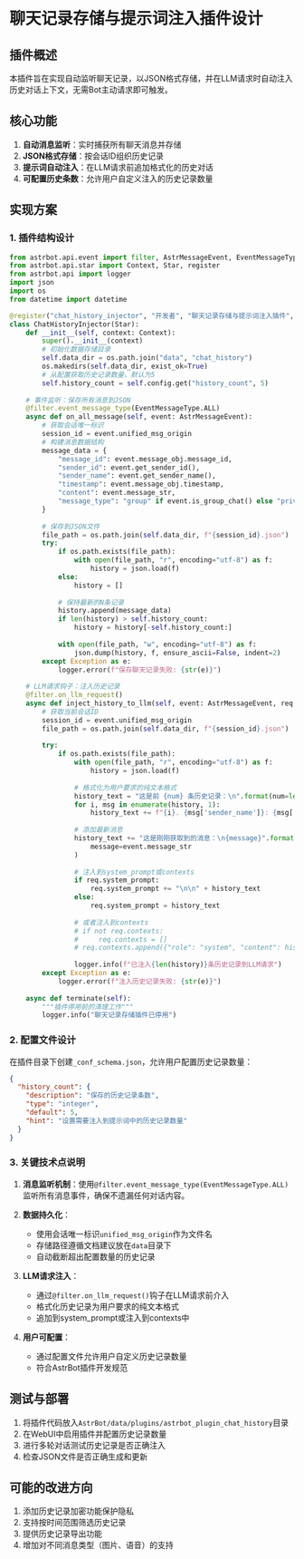 # 聊天记录存储与提示词注入插件设计

## 插件概述
本插件旨在实现自动监听聊天记录，以JSON格式存储，并在LLM请求时自动注入历史对话上下文，无需Bot主动请求即可触发。

## 核心功能
1. **自动消息监听**：实时捕获所有聊天消息并存储
2. **JSON格式存储**：按会话ID组织历史记录
3. **提示词自动注入**：在LLM请求前追加格式化的历史对话
4. **可配置历史条数**：允许用户自定义注入的历史记录数量

## 实现方案

### 1. 插件结构设计
```python
from astrbot.api.event import filter, AstrMessageEvent, EventMessageType
from astrbot.api.star import Context, Star, register
from astrbot.api import logger
import json
import os
from datetime import datetime

@register("chat_history_injector", "开发者", "聊天记录存储与提示词注入插件", "1.0.0", "https://github.com/yourrepo")
class ChatHistoryInjector(Star):
    def __init__(self, context: Context):
        super().__init__(context)
        # 初始化数据存储目录
        self.data_dir = os.path.join("data", "chat_history")
        os.makedirs(self.data_dir, exist_ok=True)
        # 从配置获取历史记录数量，默认为5
        self.history_count = self.config.get("history_count", 5)
        
    # 事件监听：保存所有消息到JSON
    @filter.event_message_type(EventMessageType.ALL)
    async def on_all_message(self, event: AstrMessageEvent):
        # 获取会话唯一标识
        session_id = event.unified_msg_origin
        # 构建消息数据结构
        message_data = {
            "message_id": event.message_obj.message_id,
            "sender_id": event.get_sender_id(),
            "sender_name": event.get_sender_name(),
            "timestamp": event.message_obj.timestamp,
            "content": event.message_str,
            "message_type": "group" if event.is_group_chat() else "private"
        }
        
        # 保存到JSON文件
        file_path = os.path.join(self.data_dir, f"{session_id}.json")
        try:
            if os.path.exists(file_path):
                with open(file_path, "r", encoding="utf-8") as f:
                    history = json.load(f)
            else:
                history = []
            
            # 保持最新的N条记录
            history.append(message_data)
            if len(history) > self.history_count:
                history = history[-self.history_count:]
                
            with open(file_path, "w", encoding="utf-8") as f:
                json.dump(history, f, ensure_ascii=False, indent=2)
        except Exception as e:
            logger.error(f"保存聊天记录失败: {str(e)}")
    
    # LLM请求钩子：注入历史记录
    @filter.on_llm_request()
    async def inject_history_to_llm(self, event: AstrMessageEvent, req: ProviderRequest):
        # 获取当前会话ID
        session_id = event.unified_msg_origin
        file_path = os.path.join(self.data_dir, f"{session_id}.json")
        
        try:
            if os.path.exists(file_path):
                with open(file_path, "r", encoding="utf-8") as f:
                    history = json.load(f)
                
                # 格式化为用户要求的纯文本格式
                history_text = "这是前 {num} 条历史记录：\n".format(num=len(history))
                for i, msg in enumerate(history, 1):
                    history_text += f"{i}. {msg['sender_name']}: {msg['content']}\n"
                
                # 添加最新消息
                history_text += "这是刚刚获取到的消息：\n{message}".format(
                    message=event.message_str
                )
                
                # 注入到system_prompt或contexts
                if req.system_prompt:
                    req.system_prompt += "\n\n" + history_text
                else:
                    req.system_prompt = history_text
                    
                # 或者注入到contexts
                # if not req.contexts:
                #     req.contexts = []
                # req.contexts.append({"role": "system", "content": history_text})
                
                logger.info(f"已注入{len(history)}条历史记录到LLM请求")
        except Exception as e:
            logger.error(f"注入历史记录失败: {str(e)}")
    
    async def terminate(self):
        """插件停用前的清理工作"""
        logger.info("聊天记录存储插件已停用")
```

### 2. 配置文件设计
在插件目录下创建`_conf_schema.json`，允许用户配置历史记录数量：
```json
{
  "history_count": {
    "description": "保存的历史记录条数",
    "type": "integer",
    "default": 5,
    "hint": "设置需要注入到提示词中的历史记录数量"
  }
}
```

### 3. 关键技术点说明
1. **消息监听机制**：使用`@filter.event_message_type(EventMessageType.ALL)`监听所有消息事件，确保不遗漏任何对话内容。

2. **数据持久化**：
   - 使用会话唯一标识`unified_msg_origin`作为文件名
   - 存储路径遵循文档建议放在`data`目录下
   - 自动截断超出配置数量的历史记录

3. **LLM请求注入**：
   - 通过`@filter.on_llm_request()`钩子在LLM请求前介入
   - 格式化历史记录为用户要求的纯文本格式
   - 追加到system_prompt或注入到contexts中

4. **用户可配置**：
   - 通过配置文件允许用户自定义历史记录数量
   - 符合AstrBot插件开发规范

## 测试与部署
1. 将插件代码放入`AstrBot/data/plugins/astrbot_plugin_chat_history`目录
2. 在WebUI中启用插件并配置历史记录数量
3. 进行多轮对话测试历史记录是否正确注入
4. 检查JSON文件是否正确生成和更新

## 可能的改进方向
1. 添加历史记录加密功能保护隐私
2. 支持按时间范围筛选历史记录
3. 提供历史记录导出功能
4. 增加对不同消息类型（图片、语音）的支持
